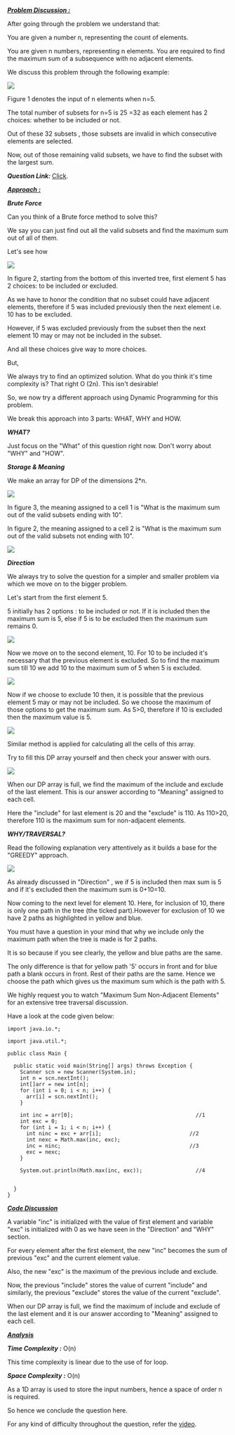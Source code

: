<i style="text-decoration:underline"><b>Problem Discussion : </b></i>

After going through the problem we understand that:

You are given a number n, representing the count of elements.

You are given n numbers, representing n elements.
You are required to find the maximum sum of a subsequence with no adjacent elements.

We discuss this problem through the following example:

<img src="https://pepvids.sgp1.cdn.digitaloceanspaces.com/articles/maximum_sum_non_adjacent_elements/maximum_sum_non_adjacent_elements_1%20.png">

Figure 1 denotes the input of n elements when n=5.

The total number of subsets for n=5 is 25 =32 as each element has 2 choices: whether to be included or not.

Out of these 32 subsets , those subsets are invalid in which consecutive elements are selected.

Now, out of those remaining valid subsets, we have to find the subset with the largest sum.

<i><b>Question Link: </b></i>[Click](https://www.pepcoding.com/resources/online-java-foundation/dynamic-programming-and-greedy/maximum-sum-non-adjacent-elements-official/ojquestion).

<i style="text-decoration:underline"><b>Approach :</b></i>

<i><b>Brute Force </b></i>

Can you think of a Brute force method to solve this?

We say you can just find out all the valid subsets and find the maximum sum out of all of them.

Let's see how

<img src="https://pepvids.sgp1.cdn.digitaloceanspaces.com/articles/maximum_sum_non_adjacent_elements/maximum_sum_non_adjacent_elements_2%20.png">

In figure 2, starting from the bottom of this inverted tree, first element 5 has 2 choices: to be included or excluded.

As we have to honor the condition that no subset could have adjacent elements, therefore if 5 was included previously then the next element i.e. 10 has to be excluded.

However, if 5 was excluded previously from the subset then the next element 10 may or may not be included in the subset.

And all these choices give way to more choices.

But,

We always try to find an optimized solution. What do you think it's time complexity is? That right O (2n). This isn't desirable!

So, we now try a different approach using Dynamic Programming for this problem.

We break this approach into 3 parts: WHAT, WHY and HOW.

<i><b>WHAT?</b></i>

Just focus on the "What" of this question right now. Don't worry about "WHY" and "HOW".

<i><b>Storage & Meaning </b></i>

We make an array for DP of the dimensions 2*n.

<img src="https://pepvids.sgp1.cdn.digitaloceanspaces.com/articles/maximum_sum_non_adjacent_elements/maximum_sum_non_adjacent_elements_3.png">

In figure 3, the meaning assigned to a cell 1 is "What is the maximum sum out of the valid subsets ending with 10".

In figure 2, the meaning assigned to a cell 2 is "What is the maximum sum out of the valid subsets not ending with 10".

<img src="https://pepvids.sgp1.cdn.digitaloceanspaces.com/articles/maximum_sum_non_adjacent_elements/maximum_sum_non_adjacent_elements_4.png">

<i><b>Direction</b></i>

We always try to solve the question for a simpler and smaller problem via which we move on to the bigger problem.

Let's start from the first element 5.

5 initially has 2 options : to be included or not. If it is included then the maximum sum is 5, else if 5 is to be excluded then the maximum sum remains 0.

<img src="https://pepvids.sgp1.cdn.digitaloceanspaces.com/articles/maximum_sum_non_adjacent_elements/maximum_sum_non_adjacent_elements_5.png">

Now we move on to the second element, 10. For 10 to be included it's necessary that the previous element is excluded. So to find the maximum sum till 10 we add 10 to the maximum sum of 5 when 5 is excluded.

<img src="https://pepvids.sgp1.cdn.digitaloceanspaces.com/articles/maximum_sum_non_adjacent_elements/maximum_sum_non_adjacent_elements_6.png">

Now if we choose to exclude 10 then, it is possible that the previous element 5 may or may not be included. So we choose the maximum of those options to get the maximum sum. As 5>0, therefore if 10 is excluded then the maximum value is 5.

<img src="https://pepvids.sgp1.cdn.digitaloceanspaces.com/articles/maximum_sum_non_adjacent_elements/maximum_sum_non_adjacent_elements_7.png">

Similar method is applied for calculating all the cells of this array.

Try to fill this DP array yourself and then check your answer with ours.

<img src="https://pepvids.sgp1.cdn.digitaloceanspaces.com/articles/maximum_sum_non_adjacent_elements/maximum_sum_non_adjacent_elements_8.png">

When our DP array is full, we find the maximum of the include and exclude of the last element. This is our answer according to "Meaning" assigned to each cell.

Here the "include" for last element is 20 and the "exclude" is 110. As 110>20, therefore 110 is the maximum sum for non-adjacent elements.

<i><b>WHY/TRAVERSAL? </b></i>

Read the following explanation very attentively as it builds a base for the "GREEDY" approach.

<img src="https://pepvids.sgp1.cdn.digitaloceanspaces.com/articles/maximum_sum_non_adjacent_elements/maximum_sum_non_adjacent_elements_9.png">

As already discussed in "Direction" , we if 5 is included then max sum is 5 and if it's excluded then the maximum sum is 0+10=10.

Now coming to the next level for element 10. Here, for inclusion of 10, there is only one path in the tree (the ticked part).However for exclusion of 10 we have 2 paths as highlighted in yellow and blue.

You must have a question in your mind that why we include only the maximum path when the tree is made is for 2 paths.

It is so because if you see clearly, the yellow and blue paths are the same.

The only difference is that for yellow path '5' occurs in front and for blue path a blank occurs in front. Rest of their paths are the same. Hence we choose the path which gives us the maximum sum which is the path with 5.

We highly request you to watch "Maximum Sum Non-Adjacent Elements" for an extensive tree traversal discussion.

Have a look at the code given below:

```
import java.io.*;

import java.util.*;

public class Main {

  public static void main(String[] args) throws Exception {
    Scanner scn = new Scanner(System.in);
    int n = scn.nextInt();
    int[]arr = new int[n];
    for (int i = 0; i < n; i++) {
      arr[i] = scn.nextInt();
    }

    int inc = arr[0];                                       //1
    int exc = 0;
    for (int i = 1; i < n; i++) {
      int ninc = exc + arr[i];                            //2
      int nexc = Math.max(inc, exc);
      inc = ninc;                                         //3
      exc = nexc;
    }

    System.out.println(Math.max(inc, exc));                 //4


  }
}
```

<i style="text-decoration:underline"><b>Code Discussion </b></i>

A variable "inc" is initialized with the value of first element and variable "exc" is initialized with 0 as we have seen in the "Direction" and "WHY" section.

For every element after the first element, the new "inc" becomes the sum of previous "exc" and the current element value.

Also, the new "exc" is the maximum of the previous include and exclude.

Now, the previous "include" stores the value of current "include" and similarly, the previous "exclude" stores the value of the current "exclude".

When our DP array is full, we find the maximum of include and exclude of the last element and it is our answer according to "Meaning" assigned to each cell.

<i style="text-decoration:underline"><b>Analysis</b></i>

<i><b>Time Complexity :</b></i>
O(n)

This time complexity is linear due to the use of for loop.

<i><b>Space Complexity :</b></i>
O(n)

As a 1D array is used to store the input numbers, hence a space of order n is required.

So hence we conclude the question here.

For any kind of difficulty throughout the question, refer the [video](https://www.youtube.com/watch?v=VT4bZV24QNo&t=1259s).